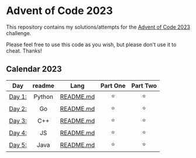 # Advent of Code 2023

This repository contains my solutions/attempts for the [Advent of Code 2023](https://adventofcode.com/2023) challenge. 

Please feel free to use this code as you wish, but please don't use it to cheat. Thanks!

## Calendar 2023

| Day | readme | Lang | Part One | Part Two |
|---|:---:|:---:|:---:|:---:|
| [Day 1: ](https://adventofcode.com/2023/day/1) | Python | [README.md](./day-01/README.md) | ⭐️ | ⭐️ |
| [Day 2: ](https://adventofcode.com/2023/day/2) | Go | [README.md](./day-02/README.md) | ⭐️ | ⭐️ |
| [Day 3: ](https://adventofcode.com/2023/day/3) | C++ | [README.md](./day-03/README.md) | ⭐️ | ⭐️ |
| [Day 4: ](https://adventofcode.com/2023/day/4) | JS | [README.md](./day-04/README.md) | ⭐️ | ⭐️ |
| [Day 5: ](https://adventofcode.com/2023/day/5) | Java | [README.md](./day-05/README.md) | ⭐️ | ⭐️ |